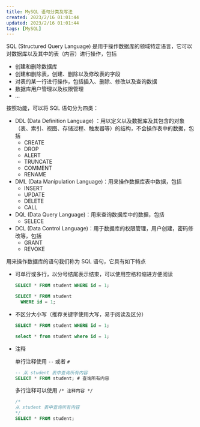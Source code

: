 ```yaml
---
title: MySQL 语句分类及写法
created: 2023/2/16 01:01:44
updated: 2023/2/16 01:01:44
tags: [MySQL]
---
```


SQL (Structured Query Language) 是用于操作数据库的领域特定语言，它可以对数据库以及其中的表（内容）进行操作，包括

- 创建和删除数据库
- 创建和删除表，创建、删除以及修改表的字段
- 对表的某一行进行操作，包括插入、删除、修改以及查询数据
- 数据库用户管理以及权限管理
- ...

按照功能，可以将 SQL 语句分为四类：

- DDL (Data Definition Language) ：用以定义以及数据库及其包含的对象（表、索引、视图、存储过程、触发器等）的结构，不会操作表中的数据，包括
  - CREATE
  - DROP
  - ALERT
  - TRUNCATE
  - COMMENT
  - RENAME
- DML (Data Manipulation Language)：用来操作数据库表中数据，包括
  - INSERT
  - UPDATE
  - DELETE
  - CALL
- DQL (Data Query Language)：用来查询数据库中的数据，包括
  - SELECE
- DCL (Data Control Language)：用于数据库的权限管理，用户创建，密码修改等，包括
  - GRANT
  - REVOKE

用来操作数据库的语句我们称为 SQL 语句，它具有如下特点

- 可单行或多行，以分号结尾表示结束，可以使用空格和缩进方便阅读
  
  ```sql
  SELECT * FROM student WHERE id = 1;
  ```

  ```sql
  SELECT * FROM student
    WHERE id = 1;
  ```

- 不区分大小写（推荐关键字使用大写，易于阅读及区分）
  
  ```sql
  SELECT * FROM student WHERE id = 1;
  ```
  
  ```sql
  select * from student where id = 1;
  ```

- 注释
  
  单行注释使用 `--` 或者 `#`

  ```sql
  -- 从 student 表中查询所有内容
  SELECT * FROM student; # 查询所有内容
  ```

  多行注释可以使用 `/* 注释内容 */`

  ```sql
  /*
  从 student 表中查询所有内容
  */
  SELECT * FROM student;
  ```